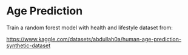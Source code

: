 # Age Prediction

Train a random forest model with health and lifestyle dataset from:

https://www.kaggle.com/datasets/abdullah0a/human-age-prediction-synthetic-dataset